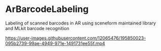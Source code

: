 # ArBarcodeLabeling

Labeling of scanned barcodes in AR using sceneform maintained library and MLkit barcode recognition

https://user-images.githubusercontent.com/12065476/195850023-095b2739-99ae-4949-971e-1491731ee55f.mp4

